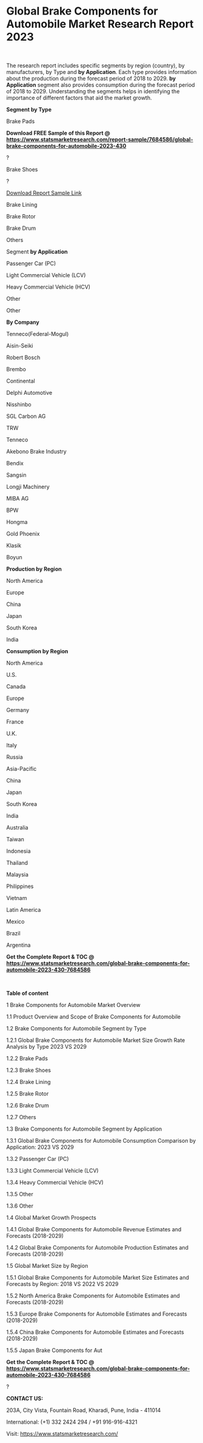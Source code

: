 <h1>Global Brake Components for Automobile Market Research Report 2023</h1><br/><p>The research report includes specific segments by region (country), by manufacturers, by Type and <strong>by Application</strong>. Each type provides information about the production during the forecast period of 2018 to 2029. <strong>by Application</strong> segment also provides consumption during the forecast period of 2018 to 2029. Understanding the segments helps in identifying the importance of different factors that aid the market growth.</p>
 
 
 
 <p><strong>Segment by Type</strong></p>
 
 
 
 <p>Brake Pads</p>
 
 
 
 <div><b>Download FREE Sample of this Report @ <a href="https://www.statsmarketresearch.com/download-free-sample/7684586/global-brake-components-for-automobile-2023-430">https://www.statsmarketresearch.com/report-sample/7684586/global-brake-components-for-automobile-2023-430</a></b></div>
 
 
 
 <p>? </p>
 
 
 
 <p>Brake Shoes</p>
 
 
 
 <p>? </p>
 
 
 
 <p><a href="https://www.statsmarketresearch.com/download-free-sample/7684586/global-brake-components-for-automobile-2023-430">Download Report Sample Link</a></p>
 
 
 
 <p>Brake Lining</p>
 
 
 
 <p>Brake Rotor</p>
 
 
 
 <p>Brake Drum</p>
 
 
 
 <p>Others</p>
 
 
 
 <p>Segment <strong>by Application</strong></p>
 
 
 
 <p>Passenger Car (PC)</p>
 
 
 
 <p>Light Commercial Vehicle (LCV)</p>
 
 
 
 <p>Heavy Commercial Vehicle (HCV)</p>
 
 
 
 <p>Other</p>
 
 
 
 <p>Other</p>
 
 
 
 <p><strong>By Company</strong></p>
 
 
 
 <p>Tenneco(Federal-Mogul)</p>
 
 
 
 <p>Aisin-Seiki</p>
 
 
 
 <p>Robert Bosch</p>
 
 
 
 <p>Brembo</p>
 
 
 
 <p>Continental</p>
 
 
 
 <p>Delphi Automotive</p>
 
 
 
 <p>Nisshinbo</p>
 
 
 
 <p>SGL Carbon AG</p>
 
 
 
 <p>TRW</p>
 
 
 
 <p>Tenneco</p>
 
 
 
 <p>Akebono Brake Industry</p>
 
 
 
 <p>Bendix</p>
 
 
 
 <p>Sangsin</p>
 
 
 
 <p>Longji Machinery</p>
 
 
 
 <p>MIBA AG</p>
 
 
 
 <p>BPW</p>
 
 
 
 <p>Hongma</p>
 
 
 
 <p>Gold Phoenix</p>
 
 
 
 <p>Klasik</p>
 
 
 
 <p>Boyun</p>
 
 
 
 <p><strong>Production by Region</strong></p>
 
 
 
 <p>North America</p>
 
 
 
 <p>Europe</p>
 
 
 
 <p>China</p>
 
 
 
 <p>Japan</p>
 
 
 
 <p>South Korea</p>
 
 
 
 <p>India</p>
 
 
 
 <p><strong>Consumption by Region</strong></p>
 
 
 
 <p>North America</p>
 
 
 
 <p>U.S.</p>
 
 
 
 <p>Canada</p>
 
 
 
 <p>Europe</p>
 
 
 
 <p>Germany</p>
 
 
 
 <p>France</p>
 
 
 
 <p>U.K.</p>
 
 
 
 <p>Italy</p>
 
 
 
 <p>Russia</p>
 
 
 
 <p>Asia-Pacific</p>
 
 
 
 <p>China</p>
 
 
 
 <p>Japan</p>
 
 
 
 <p>South Korea</p>
 
 
 
 <p>India</p>
 
 
 
 <p>Australia</p>
 
 
 
 <p>Taiwan</p>
 
 
 
 <p>Indonesia</p>
 
 
 
 <p>Thailand</p>
 
 
 
 <p>Malaysia</p>
 
 
 
 <p>Philippines</p>
 
 
 
 <p>Vietnam</p>
 
 
 
 <p>Latin America</p>
 
 
 
 <p>Mexico</p>
 
 
 
 <p>Brazil</p>
 
 
 
 <p>Argentina</p>
 
 
 
 <div><b>Get the Complete Report & TOC @ <a href="https://www.statsmarketresearch.com/global-brake-components-for-automobile-2023-430-7684586">https://www.statsmarketresearch.com/global-brake-components-for-automobile-2023-430-7684586</a></b></div>
 
 
 
 <p><br />
 
 <b>Table of content</b></p>
 
 
 
 <p>1 Brake Components for Automobile Market Overview<br />
 
 1.1 Product Overview and Scope of Brake Components for Automobile<br />
 
 1.2 Brake Components for Automobile Segment by Type<br />
 
 1.2.1 Global Brake Components for Automobile Market Size Growth Rate Analysis by Type 2023 VS 2029<br />
 
 1.2.2 Brake Pads<br />
 
 1.2.3 Brake Shoes<br />
 
 1.2.4 Brake Lining<br />
 
 1.2.5 Brake Rotor<br />
 
 1.2.6 Brake Drum<br />
 
 1.2.7 Others<br />
 
 1.3 Brake Components for Automobile Segment by Application<br />
 
 1.3.1 Global Brake Components for Automobile Consumption Comparison by Application: 2023 VS 2029<br />
 
 1.3.2 Passenger Car (PC)<br />
 
 1.3.3 Light Commercial Vehicle (LCV)<br />
 
 1.3.4 Heavy Commercial Vehicle (HCV)<br />
 
 1.3.5 Other<br />
 
 1.3.6 Other<br />
 
 1.4 Global Market Growth Prospects<br />
 
 1.4.1 Global Brake Components for Automobile Revenue Estimates and Forecasts (2018-2029)<br />
 
 1.4.2 Global Brake Components for Automobile Production Estimates and Forecasts (2018-2029)<br />
 
 1.5 Global Market Size by Region<br />
 
 1.5.1 Global Brake Components for Automobile Market Size Estimates and Forecasts by Region: 2018 VS 2022 VS 2029<br />
 
 1.5.2 North America Brake Components for Automobile Estimates and Forecasts (2018-2029)<br />
 
 1.5.3 Europe Brake Components for Automobile Estimates and Forecasts (2018-2029)<br />
 
 1.5.4 China Brake Components for Automobile Estimates and Forecasts (2018-2029)<br />
 
 1.5.5 Japan Brake Components for Aut</p>
 
 
 
 <div><b>Get the Complete Report & TOC @ <a href="https://www.statsmarketresearch.com/global-brake-components-for-automobile-2023-430-7684586">https://www.statsmarketresearch.com/global-brake-components-for-automobile-2023-430-7684586</a></b></div>
 
 
 
 <p>? </p>
 
 
 
 <p><b>CONTACT US:</b><br />
 
 203A, City Vista, Fountain Road, Kharadi, Pune, India - 411014<br />
 
 International: (+1) 332 2424 294 / +91 916-916-4321<br />
 
 Visit: <a href="https://www.statsmarketresearch.com/">https://www.statsmarketresearch.com/</a></p>
